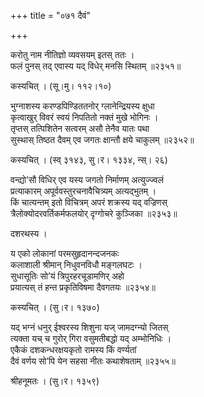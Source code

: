 +++
title = "०७१ दैवं"

+++


करोतु नाम नीतिज्ञो व्यवसयम् इतस् ततः ।  
फलं पुनस् तद् एवास्य यद् विधेर् मनसि स्थितम् ॥२३५१॥  


कस्यचित् । (सू।मु। ११२।१०)  


भुग्नाशस्य करण्डपिण्डिततनोर् ग्लानेन्द्रियस्य क्षुधा  
कृत्वाखुर् विवरं स्वयं निपतितो नक्तं मुखे भोगिनः ।  
तृप्तस् तत्पिशितेन सत्वरम् असौ तेनैव यातः पथा  
सुस्थास् तिष्ठत दैवम् एव जगतः क्षान्तौ क्षये चाकुलम् ॥२३५२॥  


कस्यचित् । (स्व् ३१४३, सु।र। १३३४, न्स्। २६)  


वन्द्यो’सौ विधिर् एव यस्य जगतो निर्माणम् अत्युज्ज्वलं  
प्रत्याकारम् अपूर्ववस्तुरचनावैचित्र्यम् अत्यद्भुतम् ।  
किं चात्यन्तम् इतो विचित्रम् अपरं शक्रस्य यद् वज्रिणस्  
त्रैलोक्योदरवर्तिकर्मफलयोर् दृग्गोचरे कुञ्जिका ॥२३५३॥  


दशरथस्य ।   


य एको लोकानां परमसुहृदानन्दजनकः  
कलाशाली श्रीमान् निधुवनविधौ मङ्गलघटः ।  
सुधासूतिः सो’यं त्रिपुरहरचूडामणिर् अहो  
प्रयात्यस् तं हन्त प्रकृतिविषमा दैवगतयः ॥२३५४॥  


कस्यचित् । (सु।र। १३७०)  


यद् भग्नं धनुर् ईश्वरस्य शिशुना यज् जामदग्न्यो जितस्  
त्यक्ता यच् च गुरोर् गिरा वसुमतीबद्धो यद् अम्भोनिधिः ।  
एकैकं दशकन्धरक्षयकृतो रामस्य किं वर्ण्यतां  
दैवं वर्णय सो’पि येन सहसा नीतः कथाशेषताम् ॥२३५५॥  


श्रीहनूमतः । (सु।र। १३५९)  

